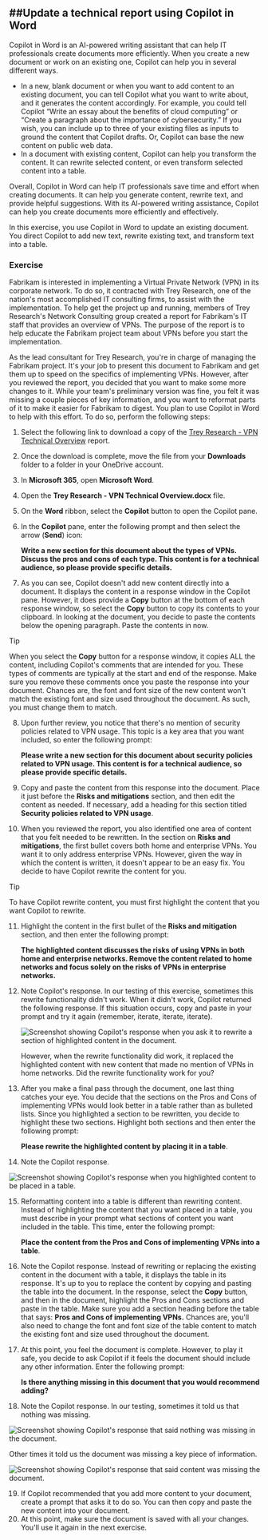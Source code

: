 
##Update a technical report using Copilot in Word
---
Copilot in Word is an AI-powered writing assistant that can help IT professionals create documents more efficiently. When you create a new document or work on an existing one, Copilot can help you in several different ways.

 -  In a new, blank document or when you want to add content to an existing document, you can tell Copilot what you want to write about, and it generates the content accordingly. For example, you could tell Copilot “Write an essay about the benefits of cloud computing” or “Create a paragraph about the importance of cybersecurity.” If you wish, you can include up to three of your existing files as inputs to ground the content that Copilot drafts. Or, Copilot can base the new content on public web data.
 -  In a document with existing content, Copilot can help you transform the content. It can rewrite selected content, or even transform selected content into a table.

Overall, Copilot in Word can help IT professionals save time and effort when creating documents. It can help you generate content, rewrite text, and provide helpful suggestions. With its AI-powered writing assistance, Copilot can help you create documents more efficiently and effectively.

In this exercise, you use Copilot in Word to update an existing document. You direct Copilot to add new text, rewrite existing text, and transform text into a table.

### Exercise

Fabrikam is interested in implementing a Virtual Private Network (VPN) in its corporate network. To do so, it contracted with Trey Research, one of the nation's most accomplished IT consulting firms, to assist with the implementation. To help get the project up and running, members of Trey Research's Network Consulting group created a report for Fabrikam's IT staff that provides an overview of VPNs. The purpose of the report is to help educate the Fabrikam project team about VPNs before you start the implementation.

As the lead consultant for Trey Research, you're in charge of managing the Fabrikam project. It's your job to present this document to Fabrikam and get them up to speed on the specifics of implementing VPNs. However, after you reviewed the report, you decided that you want to make some more changes to it. While your team's preliminary version was fine, you felt it was missing a couple pieces of key information, and you want to reformat parts of it to make it easier for Fabrikam to digest. You plan to use Copilot in Word to help with this effort. To do so, perform the following steps:

1.  Select the following link to download a copy of the [Trey Research - VPN Technical Overview](https://edxinteractivepage.blob.core.windows.net/ms-4004/Trey%20Research%20-%20VPN%20Technical%20Overview.docx) report.
2.  Once the download is complete, move the file from your **Downloads** folder to a folder in your OneDrive account.
3.  In **Microsoft 365**, open **Microsoft Word**.
4.  Open the **Trey Research - VPN Technical Overview.docx** file.
5.  On the **Word** ribbon, select the **Copilot** button to open the Copilot pane.
6.  In the **Copilot** pane, enter the following prompt and then select the arrow (**Send**) icon:
    
    **Write a new section for this document about the types of VPNs. Discuss the pros and cons of each type. This content is for a technical audience, so please provide specific details.**
7.  As you can see, Copilot doesn't add new content directly into a document. It displays the content in a response window in the Copilot pane. However, it does provide a **Copy** button at the bottom of each response window, so select the **Copy** button to copy its contents to your clipboard. In looking at the document, you decide to paste the contents below the opening paragraph. Paste the contents in now.
    
   > [!TIP]
   > When you select the **Copy** button for a response window, it copies ALL the content, including Copilot's comments that are intended for you. These types of comments are typically at the start and end of the response. Make sure you remove these comments once you paste the response into your document. Chances are, the font and font size of the new content won't match the existing font and size used throughout the document. As such, you must change them to match.
8.  Upon further review, you notice that there's no mention of security policies related to VPN usage. This topic is a key area that you want included, so enter the following prompt:
    
    **Please write a new section for this document about security policies related to VPN usage. This content is for a technical audience, so please provide specific details.**
9.  Copy and paste the content from this response into the document. Place it just before the **Risks and mitigations** section, and then edit the content as needed. If necessary, add a heading for this section titled **Security policies related to VPN usage**.
10. When you reviewed the report, you also identified one area of content that you felt needed to be rewritten. In the section on **Risks and mitigations**, the first bullet covers both home and enterprise VPNs. You want it to only address enterprise VPNs. However, given the way in which the content is written, it doesn't appear to be an easy fix. You decide to have Copilot rewrite the content for you.
    
> [!TIP]
> To have Copilot rewrite content, you must first highlight the content that you want Copilot to rewrite.
    
11. Highlight the content in the first bullet of the **Risks and mitigation** section, and then enter the following prompt:
    
    **The highlighted content discusses the risks of using VPNs in both home and enterprise networks. Remove the content related to home networks and focus solely on the risks of VPNs in enterprise networks.** 
12. Note Copilot's response. In our testing of this exercise, sometimes this rewrite functionality didn't work. When it didn't work, Copilot returned the following response. If this situation occurs, copy and paste in your prompt and try it again (remember, iterate, iterate, iterate).
    
    ![Screenshot showing Copilot's response when you ask it to rewrite a section of highlighted content in the document.](https://github.com/MicrosoftLearning/APL-4004-Empower-workforce-copilot-use-cases/blob/master/Allfiles/media/copilot-word-rewrite-message-6814b109.png)
    
    
    However, when the rewrite functionality did work, it replaced the highlighted content with new content that made no mention of VPNs in home networks. Did the rewrite functionality work for you?
13. After you make a final pass through the document, one last thing catches your eye. You decide that the sections on the Pros and Cons of implementing VPNs would look better in a table rather than as bulleted lists. Since you highlighted a section to be rewritten, you decide to highlight these two sections. Highlight both sections and then enter the following prompt:
    
    **Please rewrite the highlighted content by placing it in a table**.
14. Note the Copilot response.
    
   ![Screenshot showing Copilot's response when you highlighted content to be placed in a table.](https://github.com/MicrosoftLearning/APL-4004-Empower-workforce-copilot-use-cases/blob/master/Allfiles/media/copilot-word-table-message-04366b21.png)
    
15. Reformatting content into a table is different than rewriting content. Instead of highlighting the content that you want placed in a table, you must describe in your prompt what sections of content you want included in the table. This time, enter the following prompt:
    
    **Place the content from the Pros and Cons of implementing VPNs into a table**.
16. Note the Copilot response. Instead of rewriting or replacing the existing content in the document with a table, it displays the table in its response. It's up to you to replace the content by copying and pasting the table into the document. In the response, select the **Copy** button, and then in the document, highlight the Pros and Cons sections and paste in the table. Make sure you add a section heading before the table that says: **Pros and Cons of implementing VPNs.** Chances are, you'll also need to change the font and font size of the table content to match the existing font and size used throughout the document.
17. At this point, you feel the document is complete. However, to play it safe, you decide to ask Copilot if it feels the document should include any other information. Enter the following prompt:
    
    **Is there anything missing in this document that you would recommend adding?**
18. Note the Copilot response. In our testing, sometimes it told us that nothing was missing.
    
   ![Screenshot showing Copilot's response that said nothing was missing in the document.](https://github.com/MicrosoftLearning/APL-4004-Empower-workforce-copilot-use-cases/blob/master/Allfiles/media/copilot-word-missing-message-c39cf0e6.png)
    
    
Other times it told us the document was missing a key piece of information.
    
  ![Screenshot showing Copilot's response that said content was missing the document.](https://github.com/MicrosoftLearning/APL-4004-Empower-workforce-copilot-use-cases/blob/master/Allfiles/media/copilot-word-add-more-message-f0e586c3.png)
    
19. If Copilot recommended that you add more content to your document, create a prompt that asks it to do so. You can then copy and paste the new content into your document.
20. At this point, make sure the document is saved with all your changes. You'll use it again in the next exercise.
